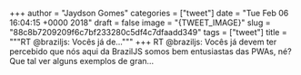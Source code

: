 
+++
author = "Jaydson Gomes"
categories = ["tweet"]
date = "Tue Feb 06 16:04:15 +0000 2018"
draft = false
image = "{TWEET_IMAGE}"
slug = "88c8b7209209f6c7bf233280c5df4c7dfaadd349"
tags = ["tweet"]
title = """RT @braziljs: Vocês já de..."""
+++
RT @braziljs: Vocês já devem ter percebido que nós aqui da BrazilJS somos bem entusiastas das PWAs, né?
Que tal ver alguns exemplos de gran…
